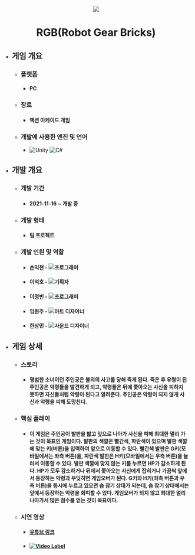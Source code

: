 <p align="center"><img src="https://user-images.githubusercontent.com/69952837/178149643-3451beeb-5586-458c-9e63-fe1b2497c009.png"></p>

<div align="center">
  <H1>RGB(Robot Gear Bricks)</H1>
</div>

+ ## **게임 개요**
  + ### 플랫폼
    + #### PC
  + ### 장르
    + #### 액션 아케이드 게임
  + ### 개발에 사용한 엔진 및 언어 
    + <img alt="Unity" src ="https://img.shields.io/badge/Unity-FFFFFF.svg?&style=for-the-badge&logo=Unity&logoColor=black"/> <img alt="C#" src ="https://img.shields.io/badge/C Sharp-239120.svg?&style=for-the-badge&logo=CSharp&logoColor=white"/>
+ ## **개발 개요**
  + ### 개발 기간
    + #### 2021-11-16 ~ 개발 중
  + ### 개발 형태
    + #### 팀 프로젝트
  + ### 개발 인원 및 역할
    + #### 손익현 - <img alt="프로그래머" src ="https://img.shields.io/badge/프로그래머(프론트엔드)-5C2D91.svg?&style=for-the-badge&logo=VisualStudio&logoColor=white"/>
    + #### 이석호 - <img alt="기획자" src ="https://img.shields.io/badge/기획자-2B579A.svg?&style=for-the-badge&logo=MicrosoftWord&logoColor=white"/>
    + #### 이정빈 - <img alt="프로그래머" src ="https://img.shields.io/badge/프로그래머(백엔드)-5C2D91.svg?&style=for-the-badge&logo=VisualStudio&logoColor=white"/>
    + #### 임원주 - <img alt="아트 디자이너" src ="https://img.shields.io/badge/아트 디자이너-31A8FF.svg?&style=for-the-badge&logo=AdobePhotoshop&logoColor=black"/>
    + #### 한상민 - <img alt="사운드 디자이너" src ="https://img.shields.io/badge/사운드 디자이너-FF3300.svg?&style=for-the-badge&logo=SoundCloud&logoColor=black"/>
+ ## **게임 상세**
  + ### 스토리
    + #### 평범한 소녀이던 주인공은 불의의 사고를 당해 죽게 된다. 죽은 후 유령이 된 주인공은 악령들을 발견하게 되고, 악령들은 뒤에 쫓아오는 사신을 피하지 못하면 자신들처럼 악령이 된다고 알려준다. 주인공은 악령이 되지 않게 사신과 악령을 피해 도망친다.
  + ### 핵심 플레이
    + #### 이 게임은 주인공이 발판을 밟고 앞으로 나아가 사신을 피해 최대한 멀리 가는 것이 목표인 게임이다. 발판의 색깔은 빨간색, 파란색이 있으며 발판 색깔에 맞는 키(버튼)을 입력하여 앞으로 이동할 수 있다. 빨간색 발판은 G키(모바일에서는 좌측 버튼)을, 파란색 발판은 H키(모바일에서는 우측 버튼)을 눌러서 이동할 수 있다. 발판 색깔에 맞지 않는 키를 누르면 HP가 감소하게 된다. HP가 모두 감소하거나 뒤에서 쫓아오는 사신에게 잡히거나 가끔씩 앞에서 등장하는 악령과 부딪히면 게임오버가 된다. G키와 H키(좌측 버튼과 우측 버튼)을 동시에 누르고 있으면 숨 참기 상태가 되는데, 숨 참기 상태에서는 앞에서 등장하는 악령을 회피할 수 있다. 게임오버가 되지 않고 최대한 멀리 나아가서 많은 점수를 얻는 것이 목표이다.
  + ### 시연 영상
    + #### [유튜브 링크](https://youtu.be/eF6eFL7dXSE)
    + #### [![Video Label](https://user-images.githubusercontent.com/69952837/178147577-0ba07b58-8d36-4bb7-b306-3291cb117f06.PNG)](https://youtu.be/eF6eFL7dXSE)
